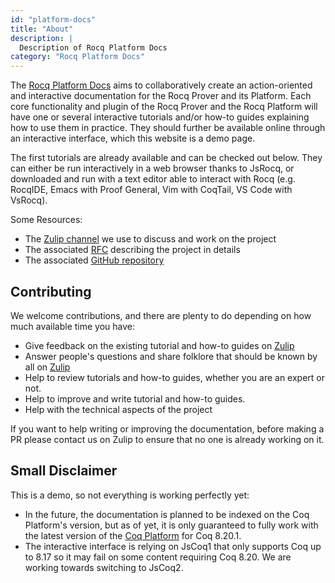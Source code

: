 ```yaml
---
id: "platform-docs"
title: "About"
description: |
  Description of Rocq Platform Docs
category: "Rocq Platform Docs"
---
```


The [Rocq Platform Docs](https://rocq-prover.org/platform-docs/) aims to collaboratively create an action-oriented and interactive documentation for the Rocq Prover and its Platform.
Each core functionality and plugin of the Rocq Prover and the Rocq Platform will have one or several interactive tutorials and/or how-to guides explaining how to use them in practice.
They should further be available online through an interactive interface, which this website is a demo page.

The first tutorials are already available and can be checked out below. They can either be run interactively in a web browser thanks to JsRocq, or downloaded and run with a text editor able to interact with Rocq (e.g. RocqIDE, Emacs with Proof General, Vim with CoqTail, VS Code
with VsRocq).

Some Resources:

-   The [Zulip channel](https://rocq-prover.zulipchat.com/#narrow/stream/437203-Platform-docs)
    we use to discuss and work on the project
-   The associated [RFC](https://github.com/rocq-prover/rfcs/pull/91) describing the
    project in details
-   The associated [GitHub repository](https://github.com/rocq-prover/platform-docs)

## Contributing

We welcome contributions, and there are plenty to do depending on how
much available time you have:

-   Give feedback on the existing tutorial and how-to guides on
    [Zulip](https://rocq-prover.zulipchat.com/#narrow/stream/437203-Platform-docs)
-   Answer people's questions and share folklore that should be known
    by all on
    [Zulip](https://rocq-prover.zulipchat.com/#narrow/stream/437203-Platform-docs)
-   Help to review tutorials and how-to guides, whether you are an
    expert or not.
-   Help to improve and write tutorial and how-to guides.
-   Help with the technical aspects of the project

If you want to help writing or improving the documentation, before making a PR
please contact us on Zulip to ensure that no one is already working on it.

## Small Disclaimer

This is a demo, so not everything is working perfectly yet:

-   In the future, the documentation is planned to be indexed on the Coq
    Platform's version, but as of yet, it is only guaranteed to fully
    work with the latest version of the [Coq
    Platform](https://github.com/rocq-prover/platform/blob/main/doc/README~8.20~2025.01.md)
    for Coq 8.20.1.
-   The interactive interface is relying on JsCoq1 that only supports
    Coq up to 8.17 so it may fail on some content requiring Coq 8.20. We
    are working towards switching to JsCoq2.

